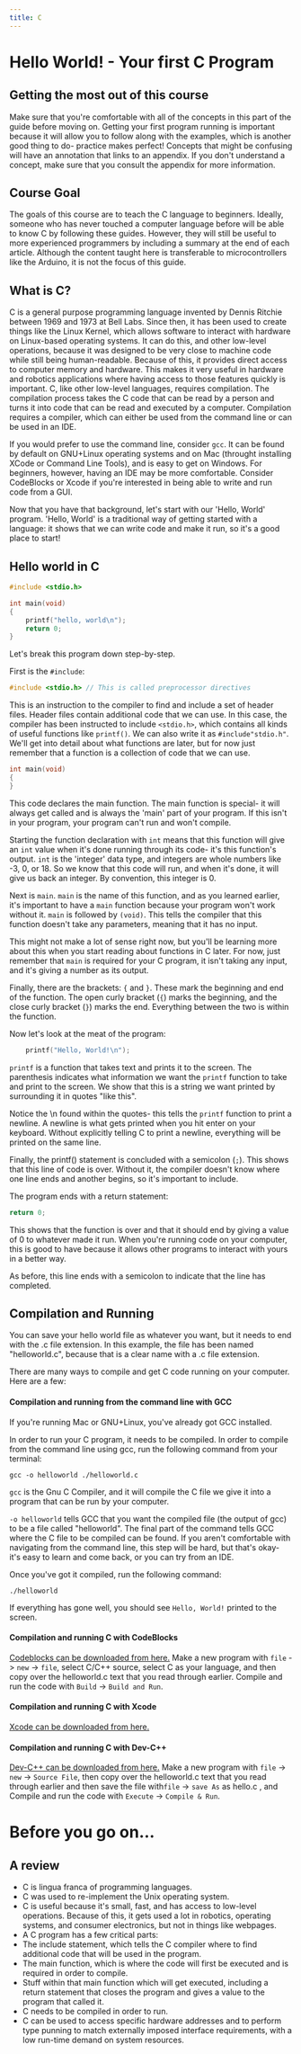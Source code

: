 ```yaml
---
title: C
---
```


# Hello World! - Your first C Program

## Getting the most out of this course
Make sure that you're comfortable with all of the concepts in this part of the guide before moving on. Getting your first program running is important because it will allow you to follow along with the examples, which is another good thing to do- practice makes perfect! Concepts that might be confusing will have an annotation that links to an appendix. If you don't understand a concept, make sure that you consult the appendix for more information.

## Course Goal
The goals of this course are to teach the C language to beginners. Ideally, someone who has never touched a computer language before will be able to know C by following these guides. However, they will still be useful to more experienced programmers by including a summary at the end of each article. Although the content taught here is transferable to microcontrollers like the Arduino, it is not the focus of this guide.

## What is C?

C is a general purpose programming language invented by Dennis Ritchie between 1969 and 1973 at Bell Labs. Since then, it has been used to create things like the Linux Kernel, which allows software to interact with hardware on Linux-based operating systems. It can do this, and other low-level operations, because it was designed to be very close to machine code while still being human-readable. Because of this, it provides direct access to computer memory and hardware. This makes it very useful in hardware and robotics applications where having access to those features quickly is important. 
C, like other low-level languages, requires compilation. The compilation process takes the C code that can be read by a person and turns it into code that can be read and executed by a computer. Compilation requires a compiler, which can either be used from the command line or can be used in an IDE.

If you would prefer to use the command line, consider `gcc`. It can be found by default on GNU+Linux operating systems and on Mac (throught installing XCode or Command Line Tools), and is easy to get on Windows. For beginners, however, having an IDE may be more comfortable. Consider CodeBlocks or Xcode if you're interested in being able to write and run code from a GUI.

Now that you have that background, let's start with our 'Hello, World' program. 'Hello, World' is a traditional way of getting started with a language: it shows that we can write code and make it run, so it's a good place to start!

## Hello world in C

```C
#include <stdio.h>

int main(void)
{
    printf("hello, world\n");
    return 0;
}
```

Let's break this program down step-by-step.

First is the `#include`:
```C
#include <stdio.h> // This is called preprocessor directives
```
This is an instruction to the compiler to find and include a set of header files. Header files contain additional code that we can use. In this case, the compiler has been instructed to include `<stdio.h>`, which contains all kinds of useful functions like `printf()`. We can also write it as `#include"stdio.h"`. We'll get into detail about what functions are later, but for now just remember that a function is a collection of code that we can use.

```C
int main(void)
{
}
```
This code declares the main function. The main function is special- it will always get called and is always the 'main' part of your program. If this isn't in your program, your program can't run and won't compile.

Starting the function declaration with `int` means that this function will give an `int` value when it's done running through its code- it's this function's output. `int` is the 'integer' data type, and integers are whole numbers like -3, 0, or 18. So we know that this code will run, and when it's done, it will give us back an integer. By convention, this integer is 0.

Next is `main`. `main` is the name of this function, and as you learned earlier, it's important to have a `main` function because your program won't work without it. `main` is followed by `(void)`. This tells the compiler that this function doesn't take any parameters, meaning that it has no input.

This might not make a lot of sense right now, but you'll be learning more about this when you start reading about functions in C later. For now, just remember that `main` is required for your C program, it isn't taking any input, and it's giving a number as its output.

Finally, there are the brackets: `{` and `}`. These mark the beginning and end of the function. The open curly bracket (`{`) marks the beginning, and the close curly bracket (`}`) marks the end. Everything between the two is within the function.

Now let's look at the meat of the program:

```C
    printf("Hello, World!\n");
```

`printf` is a function that takes text and prints it to the screen. The parenthesis indicates what information we want the `printf` function to take and print to the screen. We show that this is a string we want printed by surrounding it in quotes "like this".

Notice the \n found within the quotes- this tells the `printf` function to print a newline. A newline is what gets printed when you hit enter on your keyboard. Without explicitly telling C to print a newline, everything will be printed on the same line.

Finally, the printf() statement is concluded with a semicolon (`;`). This shows that this line of code is over. Without it, the compiler doesn't know where one line ends and another begins, so it's important to include.

The program ends with a return statement:
```C
return 0;
```
This shows that the function is over and that it should end by giving a value of 0 to whatever made it run. When you're running code on your computer, this is good to have because it allows other programs to interact with yours in a better way.

As before, this line ends with a semicolon to indicate that the line has completed.

## Compilation and Running
You can save your hello world file as whatever you want, but it needs to end with the .c file extension. In this example, the file has been named "helloworld.c", because that is a clear name with a .c file extension.

There are many ways to compile and get C code running on your computer. Here are a few:

#### Compilation and running from the command line with GCC
If you're running Mac or GNU+Linux, you've already got GCC installed.

In order to run your C program, it needs to be compiled. In order to compile from the command line using gcc, run the following command from your terminal:
```shell
gcc -o helloworld ./helloworld.c
```
`gcc` is the Gnu C Compiler, and it will compile the C file we give it into a program that can be run by your computer.

`-o helloworld` tells GCC that you want the compiled file (the output of gcc) to be a file called "helloworld". The final part of the command tells GCC where the C file to be compiled can be found. If you aren't comfortable with navigating from the command line, this step will be hard, but that's okay- it's easy to learn and come back, or you can try from an IDE.

Once you've got it compiled, run the following command:
```shell
./helloworld
```

If everything has gone well, you should see `Hello, World!` printed to the screen.

#### Compilation and running C with CodeBlocks
<a href='http://www.codeblocks.org/downloads/26' target='_blank' rel='nofollow'>Codeblocks can be downloaded from here.</a>
Make a new program with `file` -> `new` -> `file`, select C/C++ source, select C as your language, and then copy over the helloworld.c text that you read through earlier. Compile and run the code with `Build` -> `Build and Run`.


#### Compilation and running C with Xcode
[Xcode can be downloaded from here.](https://developer.apple.com/xcode/)

#### Compilation and running C with Dev-C++
<a href='https://sourceforge.net/projects/orwelldevcpp/' target='_blank' rel='nofollow'>Dev-C++ can be downloaded from here.</a>
Make a new program with `file` -> `new` -> `Source File`, then copy over the helloworld.c text that you read through earlier and then save the file with`file` -> `save As`  as hello.c , and Compile and run the code with `Execute` -> `Compile & Run`.

# Before you go on...

## A review
* C is lingua franca of programming languages.
* C was used to re-implement the Unix operating system.
* C is useful because it's small, fast, and has access to low-level operations. Because of this, it gets used a lot in robotics, operating systems, and consumer electronics, but not in things like webpages.
* A C program has a few critical parts:
 * The include statement, which tells the C compiler where to find additional code that will be used in the program.
 * The main function, which is where the code will first be executed and is required in order to compile.
 * Stuff within that main function which will get executed, including a return statement that closes the program and gives a value to the program that called it.
* C needs to be compiled in order to run.
* C can be used to access specific hardware addresses and to perform type punning to match externally imposed interface requirements, with a low run-time demand on system resources.

